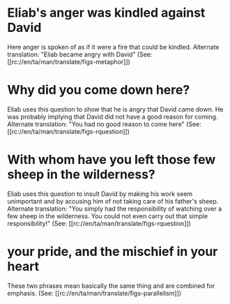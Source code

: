 # Eliab's anger was kindled against David

Here anger is spoken of as if it were a fire that could be kindled. Alternate translation: "Eliab became angry with David" (See: [[rc://en/ta/man/translate/figs-metaphor]])

# Why did you come down here?

Eliab uses this question to show that he is angry that David came down. He was probably implying that David did not have a good reason for coming. Alternate translation: "You had no good reason to come here" (See: [[rc://en/ta/man/translate/figs-rquestion]])

# With whom have you left those few sheep in the wilderness?

Eliab uses this question to insult David by making his work seem unimportant and by accusing him of not taking care of his father's sheep. Alternate translation: "You simply had the responsibility of watching over a few sheep in the wilderness. You could not even carry out that simple responsibility!" (See: [[rc://en/ta/man/translate/figs-rquestion]])

# your pride, and the mischief in your heart

These two phrases mean basically the same thing and are combined for emphasis. (See: [[rc://en/ta/man/translate/figs-parallelism]])

